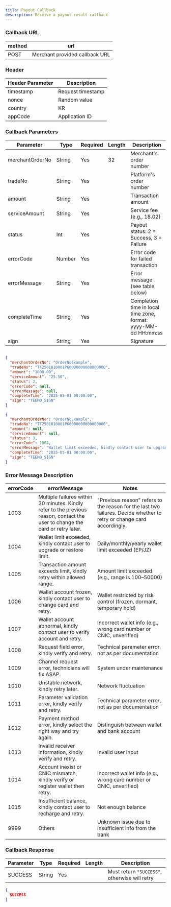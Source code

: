 ```yaml
---
title: Payout Callback
description: Receive a payout result callback
---
```



### Callback URL

| method | url                            |
| ------ | ------------------------------ |
| POST   | Merchant provided callback URL |

### Header

| Header Parameter | Description       |
| ---------------- |-------------------|
| timestamp        | Request timestamp |
| nonce            | Random value      |
| country          | KR                |
| appCode          | Application ID    |

### Callback Parameters


| Parameter       | Type   | Required | Length | Description                                                                           |
| --------------- | ------ | -------- | ------ | ------------------------------------------------------------------------------------- |
| merchantOrderNo | String | Yes      | 32     | Merchant's order number                                                               |
| tradeNo         | String | Yes      |        | Platform's order number                                                               |
| amount          | String | Yes      |        | Transaction amount                                                                    |
| serviceAmount   | String | Yes      |        | Service fee (e.g., 18.02)                                                             |
| status          | Int    | Yes      |        | Payout status: 2 = Success, 3 = Failure                                               |
| errorCode       | Number | Yes      |        | Error code for failed transaction                                                     |
| errorMessage    | String | Yes      |        | Error message (see table below)                                                       |
| completeTime    | String | Yes      |        | Completion time in local time zone, format: yyyy-MM-dd HH:mm:ss  |
| sign            | String | Yes      |        | Signature                                                                             |



```json title= Success Callback Example

{
  "merchantOrderNo": "OrderNoExample",
  "tradeNo": "TF2501010001PK0000000000000000",
  "amount": "1000.00",
  "serviceAmount": "25.50",
  "status": 2,
  "errorCode": null,
  "errorMessage": null,
  "completeTime": "2025-05-01 00:00:00",
  "sign": "TEEMO_SIGN"
}

```


```json title= Failure Callback Example
{
  "merchantOrderNo": "OrderNoExample",
  "tradeNo": "TF2501010001PK0000000000000000",
  "amount": null,
  "serviceAmount": null,
  "status": 3,
  "errorCode": 1004,
  "errorMessage": "Wallet limit exceeded, kindly contact user to upgrade or restore limit.",
  "completeTime": "2025-05-01 00:00:00",
  "sign": "TEEMO_SIGN"
}
```

### Error Message Description

| errorCode | errorMessage                                                                                                                  | Notes                                                                                                                 |
| --------- | ----------------------------------------------------------------------------------------------------------------------------- | --------------------------------------------------------------------------------------------------------------------- |
| 1003      | Multiple failures within 30 minutes. Kindly refer to the previous reason, contact the user to change the card or retry later. | "Previous reason" refers to the reason for the last two failures. Decide whether to retry or change card accordingly. |
| 1004      | Wallet limit exceeded, kindly contact user to upgrade or restore limit.                                                       | Daily/monthly/yearly wallet limit exceeded (EP/JZ)                                                                    |
| 1005      | Transaction amount exceeds limit, kindly retry within allowed range.                                                          | Amount limit exceeded (e.g., range is 100–50000)                                                                      |
| 1006      | Wallet account frozen, kindly contact user to change card and retry.                                                          | Wallet restricted by risk control (frozen, dormant, temporary hold)                                                   |
| 1007      | Wallet account abnormal, kindly contact user to verify account and retry.                                                     | Incorrect wallet info (e.g., wrong card number or CNIC, unverified)                                                   |
| 1008      | Request field error, kindly verify and retry.                                                                                 | Technical parameter error, not as per documentation                                                                   |
| 1009      | Channel request error, technicians will fix ASAP.                                                                             | System under maintenance                                                                                              |
| 1010      | Unstable network, kindly retry later.                                                                                         | Network fluctuation                                                                                                   |
| 1011      | Parameter validation error, kindly verify and retry.                                                                          | Technical parameter error, not as per documentation                                                                   |
| 1012      | Payment method error, kindly select the right way and try again.                                                              | Distinguish between wallet and bank account                                                                           |
| 1013      | Invalid receiver information, kindly verify and retry.                                                                        | Invalid user input                                                                                                    |
| 1014      | Account inexist or CNIC mismatch, kindly verify or register wallet then retry.                                                | Incorrect wallet info (e.g., wrong card number or CNIC, unverified)                                                   |
| 1015      | Insufficient balance, kindly contact user to recharge and retry.                                                              | Not enough balance                                                                                                    |
| 9999      | Others                                                                                                                        | Unknown issue due to insufficient info from the bank                                                                  |

### Callback Response

| Parameter | Type   | Required | Length | Description                                   |
| --------- | ------ | -------- | ------ | --------------------------------------------- |
| SUCCESS   | String | Yes      |        | Must return `"SUCCESS"`, otherwise will retry |

```json title= Callback Response
{
  SUCCESS
}
```